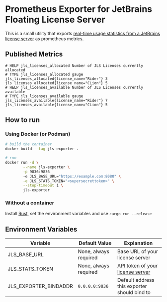 # Prometheus Exporter for JetBrains Floating License Server

This is a small utility that exports
[real-time usage statistics from a JetBrains license server](https://www.jetbrains.com/help/license_server/detailed_server_usage_statistics.html#d7f5f0fa)
as prometheus metrics.

## Published Metrics

```
# HELP jls_licenses_allocated Number of JLS Licenses currently allocated
# TYPE jls_licenses_allocated gauge
jls_licenses_allocated{license_name="Rider"} 3
jls_licenses_allocated{license_name="CLion"} 5
# HELP jls_licenses_available Number of JLS Licenses currently available
# TYPE jls_licenses_available gauge
jls_licenses_available{license_name="Rider"} 7
jls_licenses_available{license_name="CLion"} 5
```

## How to run

### Using Docker (or Podman)

```sh
# build the container
docker build --tag jls-exporter .

# run
docker run -d \
        --name jls-exporter \
        -p 9836:9836
        -e JLS_BASE_URL="https://example.com:8080" \
        -e JLS_STATS_TOKEN="<supersecrettoken>" \
        --stop-timeout 1 \
        jls-exporter

```

### Without a container

Install [Rust](https://rustup.rs), set the environment variables and use
`cargo run --release`

## Environment Variables

Variable | Default Value | Explanation
-------- | ------------- | ------------
JLS_BASE_URL | None, always required | Base URL of your license server
JLS_STATS_TOKEN | None, always required | [API token of your license server](https://www.jetbrains.com/help/license_server/detailed_server_usage_statistics.html#7ad5d2e6)
JLS_EXPORTER_BINDADDR | `0.0.0.0:9836` | Default address this exporter should bind to
